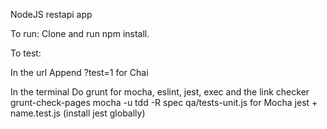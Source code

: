 NodeJS restapi app 

To run:
Clone and run npm install.

To test:

In the url
Append ?test=1 for Chai

In the terminal
Do grunt for mocha, eslint, jest, exec and the link checker grunt-check-pages
mocha -u tdd -R spec qa/tests-unit.js for Mocha
jest + name.test.js (install jest globally)